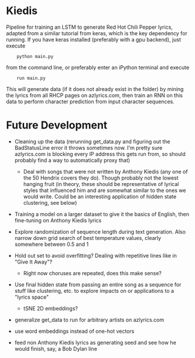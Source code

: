 # Kiedis

Pipeline for training an LSTM to generate Red Hot Chili Pepper lyrics, adapted from a similar tutorial from keras, which is the key dependency for running.  If you have keras installed (preferably with a gpu backend), just execute

		python main.py

from the command line, or preferably enter an iPython terminal and execute

		run main.py

This will generate data (if it does not already exist in the folder) by mining the lyrics from all RHCP pages on azlyrics.com, then train an RNN on this data to perform character prediction from input character sequences.

# Future Development

* Cleaning up the data (rerunning get_data.py and figuring out the BadStatusLine error it throws sometimes now.  I'm pretty sure azlyrics.com is blocking every IP address this gets run from, so should probably find a way to automatically proxy that)
	* Deal with songs that were not written by Anthony Kiedis (any one of the 50 Hendrix covers they do).  Though probably not the lowest hanging fruit (in theory, these should be representative of lyrical styles that influenced him and are somewhat similar to the ones we would write.  Could be an interesting application of hidden state clustering, see below)

* Training a model on a larger dataset to give it the basics of English, then fine-tuning on Anthony Kiedis lyrics

* Explore randomization of sequence length during text generation.  Also narrow down grid search of best temperature values, clearly somewhere between 0.5 and 1

* Hold out set to avoid overfitting?  Dealing with repetitive lines like in "Give It Away"?
	* Right now choruses are repeated, does this make sense?

* Use final hidden state from passing an entire song as a sequence for stuff like clustering, etc. to explore impacts on or applications to a "lyrics space"
	* tSNE 2D embeddings?

* generalize get_data to run for arbitrary artists on azlyrics.com

* use word embeddings instead of one-hot vectors

* feed non Anthony Kiedis lyrics as generating seed and see how he would finish, say, a Bob Dylan line
